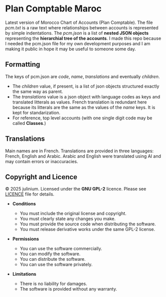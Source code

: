 # Plan Comptable Maroc

Latest version of Morocco Chart of Accounts (Plan Comptable). The file *pcm.txt* is a raw text where relationships between accounts is represented by simple indentations. The *pcm.json* is a list of **nested JSON objects** representing the **hierarchial tree of the accounts**. I made this repo because I needed the pcm.json file for my own development purposes and I am making it public in hope it may be useful to someone some day.
## Formatting
The keys of pcm.json are *code*, *name*, *translations* and eventually *children*. 
- The *children* value, if present, is a list of json objects structured exactly the same way as parent.
- The *translations* value is a json object with language codes as keys and translated litterals as values. French translation is redundant here because its litterals are the same as the values of the *name* keys. It is kept for standarization.
- For reference, top level accounts (with one single digit code may be called **Classes**.)
## Translations
Main names are in French. Translations are provided in three languages: French, English and Arabic. 
Arabic and English were translated using AI and may contain errors or inaccuracies.

## Copyright and Licence
© 2025 julinium. Licensed under the **GNU GPL-2** licence. Please see [LICENCE](https://github.com/Julinium/plan_comptable_maroc/blob/main/LICENSE) file for details. 

- **Conditions**
  - You must include the original license and copyright.
  - You must clearly state any changes you make.
  - You must provide the source code when distributing the software.
  - You must release derivative works under the same GPL-2 license.

- **Permissions**
  - You can use the software commercially.
  - You can modify the software.
  - You can distribute the software.
  - You can use the software privately.

- **Limitations**
  - There is no liability for damages.
  - The software is provided without any warranty.
